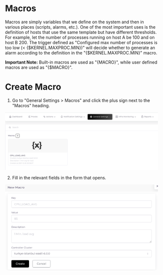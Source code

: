 # Macros

Macros are simply variables that we define on the system and then in various places (scripts, alarms, etc.). One of the most important uses is the definition of hosts that use the same template but have different thresholds. For example, let the number of processes running on host A be 100 and on host B 200. The trigger defined as "Configured max number of processes is too low (< {$KERNEL.MAXPROC.MIN})" will decide whether to generate an alarm according to the definition in the "{$KERNEL.MAXPROC.MIN}" macro.

__Important Note:__ Built-in macros are used as "{MACRO}", while user defined macros are used as "{$MACRO}".

# Create Macro

1. Go to "General Settings > Macros" and click the plus sign next to the "Macros" heading.

![Macros Page](images/macros.png)

2. Fill in the relevant fields in the form that opens.

![Create New Macro](images/macro-form.png)